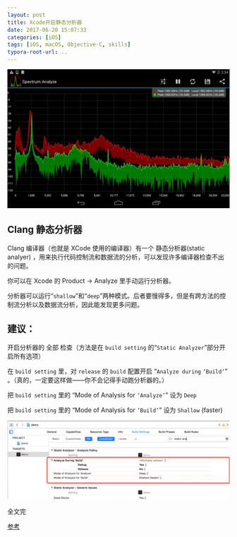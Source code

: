 ```yaml
---
layout: post
title: Xcode开启静态分析器
date: 2017-06-20 15:07:33
categories: [iOS]
tags: [iOS, macOS, Objective-C, skills]
typora-root-url: ..
---
```


![](/assets/images/20170620EnableStaticAnalyer/static.webp)



## Clang 静态分析器

Clang 编译器（也就是 XCode 使用的编译器）有一个 静态分析器(static analyer) ，用来执行代码控制流和数据流的分析，可以发现许多编译器检查不出的问题。

你可以在 Xcode 的 Product → Analyze 里手动运行分析器。

分析器可以运行“`shallow`”和“`deep`”两种模式。后者要慢得多，但是有跨方法的控制流分析以及数据流分析，因此能发现更多问题。

## 建议：

开启分析器的 全部 检查（方法是在 `build setting` 的“`Static Analyzer`”部分开启所有选项）

在 `build setting` 里，对 `release` 的 `build` 配置开启 “`Analyze during` `‘Build’`” 。（真的，一定要这样做——你不会记得手动跑分析器的。）

把 `build setting` 里的 “Mode of Analysis for `‘Analyze’`” 设为  `Deep`

把 `build setting` 里的 “Mode of Analysis for `‘Build’`” 设为 `Shallow` (faster)

![](/assets/images/20170620EnableStaticAnalyer/EnableSStaticAnalyer.webp)

全文完

[参考](http://mp.weixin.qq.com/s/x6XSQ_rrYCOXi2EVeiMfCg)

